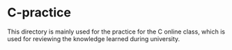 # C-practice

This directory is mainly used for the practice for the C online class, which
is used for reviewing the knowledge learned during university.
